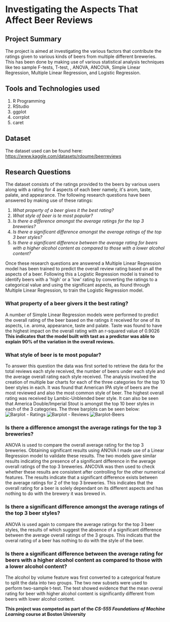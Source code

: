 # Investigating the Aspects That Affect Beer Reviews

## Project Summary
The project is aimed at investigating the various factors that contribute the ratings given to various kinds of beers from multiple different breweries. This has been done by making use of various statistical analysis techniques like teo sample F-tests, T-test, , ANOVA, ANCOVA, Simple Linear Regression, Multiple Linear Regression, and Logistic Regression.

## Tools and Technologies used
1. R Programming
2. RStudio
3. ggplot
4. corrplot
5. caret

## Dataset
The dataset used can be found here: https://www.kaggle.com/datasets/rdoume/beerreviews

## Research Questions
The dataset consists of the ratings provided to the beers by various users along with a rating for 4 aspects of each beer namely, it's arom, taste, palate, and appearance. The following research questions have been answered by making use of these ratings:
1. *What property of a beer gives it the best rating?*
2. *What style of beer is te most popular?*
3. *Is there a difference amongst the average ratings for the top 3 breweries?*
4. *Is there a significant difference amongst the average ratings of the top 3 beer styles?*
5. *Is there a significant difference between the average rating for beers with a higher alcohol content as compared to those with a lower alcohol content?*

Once these research questions are answered a Multiple Linear Regression model has been trained to predict the overall review rating based on all the aspects of a beer. Following this a Logistic Regression model is trained to identify beers with a 'high' or a 'low' rating by converting the ratings to a categorical value and using the significant aspects, as found through Multiple Linear Regression, to train the Logistic Regression model.

### What property of a beer givers it the best rating?
A number of Simple Linear Regression models were performed to predict the overall rating of the beer based on the ratings it received for one of its aspects, i.e. aroma, appearance, taste and palate. Taste was found to have the highest impact on the overall rating with an r-squared value of 0.9026
**This indicates that the model built with tast as a predictor was able to explain 90% of the variation in the overall reviews.**

### What style of beer is te most popular?
To answer this question the data was first sorted to retrieve the data for the total reviews each style received, the number of beers under each style and the average overall rating each style received. The analysis involved the creation of multiple bar charts for each of the three categories for the top 10 beer styles in each. It was found that American IPA style of beers are the most reviewed and also the most common style of beer. The highest overall rating was received by Lambic-Unblended beer style. It can also be seen that America Double/Imperial Stout is amongst the top 10 beer styles in each of the 3 categories. 
The three barplots can be seen below:
![Barplot - Ratings](https://github.com/PrishitaK/Beer-Rating-Analysis/assets/126426638/180119b0-4290-4be4-95f6-bb586087a38e)
![Barplot - Reviews](https://github.com/PrishitaK/Beer-Rating-Analysis/assets/126426638/f795a34a-03ba-4dc6-b69a-dfda2a5214bc)
![Barplot-Beers](https://github.com/PrishitaK/Beer-Rating-Analysis/assets/126426638/f0e8fb44-6b22-42ef-93c4-b63bb8781557)

### Is there a difference amongst the average ratings for the top 3 breweries?
ANOVA is used to compare the overall average rating for the top 3 breweries. Obtaining significant results using ANOVA I made use of a Linear Regression model to validate these results. The two models gave similar results indicating the presence of a significant difference in the average overall ratings of the top 3 breweries. 
ANCOVA was then used to check whether these results are consistent after controlling for the other numerical features. The results indicate that a significant difference exists between the average ratings for 2 of the top 3 breweries. This indicates that the overall rating for a beer is solely dependant on its different aspects and has nothing to do with the brewery it was brewed in.

### Is there a significant difference amongst the average ratings of the top 3 beer styles?
ANOVA is used again to compare the average ratings for the top 3 beer styles, the results of which suggest the absence of a significant difference between the average overall ratings of the 3 groups. This indicats that the overal rating of a beer has nothing to do with the style of the beer.

### Is there a significant difference between the average rating for beers with a higher alcohol content as compared to those with a lower alcohol content?
The alcohol by volume feature was first converted to a categorical feature to split the data into two groups. The two new subsets were used to perform two-sample t-test. The test showed evidence that the mean overal rating for beer with higher alcohol content is significantly different from beers with lower alcohol content.


**This project was competed as part of the *CS-555 Foundations of Machine Learning* course at Boston University**

